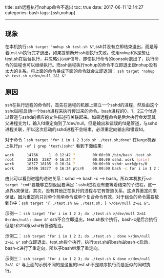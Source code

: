 title: ssh远程执行nohup命令不退出
toc: true
date: 2017-06-11 12:14:27
categories: bash
tags: [ssh,nohup]

---

## 现象

在本机执行`ssh target "nohup sh test.sh &"`,ssh并没有立即结束退出，而是等着test.sh执行完才退出，如果提前断开ssh则执行失败。使用`nohup`和`&`是想让test.sh在后台执行，并忽略`SIGHUP`信号，即使执行命令的console退出了，执行命令的进程也可以继续执行。而ssh远程执行nohup的命令不立即退出跟nohup没有太大的关系。将上面的命令换成下面的命令就会立即返回：
`ssh target "nohup sh test.sh >/dev/null 2&1 &"`

## 原因

ssh在执行远程的命令时，首先在远程的机器上建立一个sshd的进程，然后由这个sshd进程启动一个bash进程来执行传过来的命令。bash进程的0，1，2三个fd通过管道与sshd的相应的文件描述符关联起来。如果远程命令是后台执行会发现其父进程变为1，输入fd重定向到了/dev/null，但是输出和错误的fd是管道，与sshd进程关联，所以这次启动的sshd进程不会结束，必须重定向输出和错误fd。

对于命令：`ssh target "for i in 1 2 3;do sh ./test.sh;done"` 在targe机器上执行`ps -ef | grep 'test\|sshd'` 看到下面结果:

``` bash
work      14766     1  0 12:42 ?        00:00:00 /bin/bash .test.sh
root      18185  2387  0 16:24 ?        00:00:00 sshd: work [priv] 
work      18377 18185  0 16:24 ?        00:00:00 sshd: work@pts/0  
work      18406 18377  0 16:24 pts/0    00:00:00 bash -c for i in 1 2 3;do sh ./test.sh;done

```
由此可以看到进程的递进关系：sshd --> bash -c --> bash。所以本机执行`ssh target "cmd"`要能够立刻返回要满足：sshd进程没有要等着结束的子进程，这一点靠`&`来保证。其次，没有其他正在执行的进程与它有管道关系，这点靠重定向来保证。因为重定向只对单个简单命令或单个复合命令有效，对于组合的命令需要放到{}中：`ssh target "{ ./test.sh && ./test.sh; } >/dev/null 2>&1 &"`。

示例一：
`ssh target "for i in 1 2 3; do ./test.sh >/dev/null 2>&1 0</dev/null; done &"`
ssh不会立即退出，test.sh挨个执行，bash-c是后台执行但是1和2fd跟sshd有管道相连。

示例二：
`ssh target "for i in 1 2 3; do ./test.sh ; done >/dev/null 2>&1 &"`
ssh立即退出，test.sh挨个执行，执行test.sh的bash由bash-c启动，bash-c进行了重定向，所以子bash继承了重定向。

示例三：
`ssh target "for i in 1 2 3; do ./test.sh & done >/dev/null 2>&1 &"`
与上面的示例不同的是这里的test.sh不是顺序执行而是近似的同时执行。
